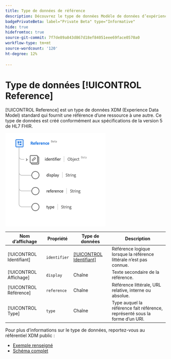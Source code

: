 ```yaml
---
title: Type de données de référence
description: Découvrez le type de données Modèle de données d’expérience de référence (XDM).
badgePrivateBeta: label="Private Beta" type="Informative"
hide: true
hidefromtoc: true
source-git-commit: 7f7de89a843d867d18ef84051eee69face0570a0
workflow-type: tm+mt
source-wordcount: '120'
ht-degree: 12%

---
```


# Type de données [!UICONTROL Reference]

[!UICONTROL Reference] est un type de données XDM (Experience Data Model) standard qui fournit une référence d’une ressource à une autre. Ce type de données est créé conformément aux spécifications de la version 5 de HL7 FHIR.

![Structure de type de données de référence](../../images/data-types/healthcare/reference.png)

| Nom d’affichage | Propriété | Type de données | Description |
| --- | --- | --- | --- |
| [!UICONTROL Identifiant] | `identifier` | [[!UICONTROL Identifiant]](../healthcare/identifier.md) | Référence logique lorsque la référence littérale n’est pas connue. |
| [!UICONTROL Affichage] | `display` | Chaîne | Texte secondaire de la référence. |
| [!UICONTROL Référence] | `reference` | Chaîne | Référence littérale, URL relative, interne ou absolue. |
| [!UICONTROL Type] | `type` | Chaîne | Type auquel la référence fait référence, représenté sous la forme d’un URI. |

Pour plus d’informations sur le type de données, reportez-vous au référentiel XDM public :

* [Exemple renseigné](https://github.com/adobe/xdm/blob/master/extensions/industry/healthcare/fhir/datatypes/reference.example.1.json)
* [Schéma complet](https://github.com/adobe/xdm/blob/master/extensions/industry/healthcare/fhir/datatypes/reference.schema.json)
